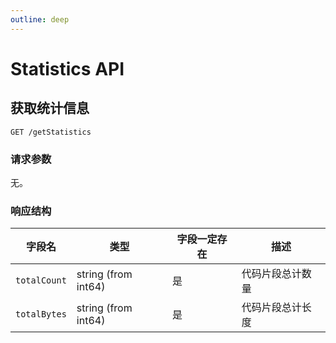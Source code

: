 ```yaml
---
outline: deep
---
```


# Statistics API

## 获取统计信息

`GET /getStatistics`

### 请求参数

无。

### 响应结构

| 字段名       | 类型                | 字段一定存在 | 描述             |
| ------------ | ------------------- | -------- | ---------------- |
| `totalCount` | string (from int64) | 是       | 代码片段总计数量 |
| `totalBytes` | string (from int64) | 是       | 代码片段总计长度 |
